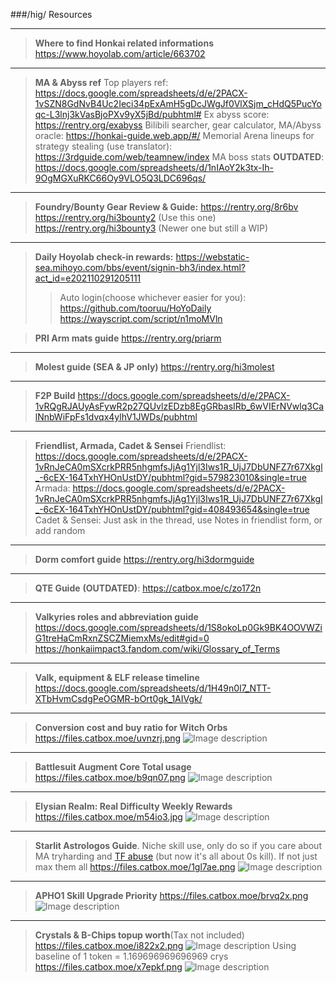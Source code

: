 ###/hig/ Resources
***
>**Where to find Honkai related informations**
>https://www.hoyolab.com/article/663702
***
>**MA & Abyss ref**
>Top players ref: https://docs.google.com/spreadsheets/d/e/2PACX-1vSZN8GdNvB4Uc2Ieci34pExAmH5gDcJWgJf0VlXSjm_cHdQ5PucYoqc-L3lnj3kVasBjoPXv9yX5jBd/pubhtml#
>Ex abyss score: https://rentry.org/exabyss
>Bilibili searcher, gear calculator, MA/Abyss oracle: https://honkai-guide.web.app/#/
>Memorial Arena lineups for strategy stealing (use translator): https://3rdguide.com/web/teamnew/index
>MA boss stats **OUTDATED**: https://docs.google.com/spreadsheets/d/1nIAoY2k3tx-Ih-9OgMGXuRKC66Oy9VLO5Q3LDC696qs/
***
>**Foundry/Bounty Gear Review & Guide:**
>https://rentry.org/8r6bv
>https://rentry.org/hi3bounty2 (Use this one)
>https://rentry.org/hi3bounty3 (Newer one but still a WIP)
***
>**Daily Hoyolab check-in rewards:**
>https://webstatic-sea.mihoyo.com/bbs/event/signin-bh3/index.html?act_id=e202110291205111
>>Auto login(choose whichever easier for you):
>>https://github.com/tooruu/HoYoDaily
>>https://wayscript.com/script/n1moMVln

>**PRI Arm mats guide**
>https://rentry.org/priarm
***
>**Molest guide (SEA & JP only)**
>https://rentry.org/hi3molest
***
>**F2P Build**
>https://docs.google.com/spreadsheets/d/e/2PACX-1vRQgRJAUyAsFywR2p27QUvlzEDzb8EgGRbasIRb_6wVIErNVwlq3CalNnbWiFpFs1dvqx4ylhV1JWDs/pubhtml
***
>**Friendlist, Armada, Cadet & Sensei**
>Friendlist: https://docs.google.com/spreadsheets/d/e/2PACX-1vRnJeCA0mSXcrkPRR5nhgmfsJjAg1Yjl3Iws1R_UjJ7DbUNFZ7r67Xkgl_-6cEX-164TxhYHOnUstDY/pubhtml?gid=579823010&single=true
>Armada: https://docs.google.com/spreadsheets/d/e/2PACX-1vRnJeCA0mSXcrkPRR5nhgmfsJjAg1Yjl3Iws1R_UjJ7DbUNFZ7r67Xkgl_-6cEX-164TxhYHOnUstDY/pubhtml?gid=408493654&single=true
>Cadet & Sensei: Just ask in the thread, use Notes in friendlist form, or add random
***
>**Dorm comfort guide**
>https://rentry.org/hi3dormguide
***
>**QTE Guide** **(OUTDATED)**: https://catbox.moe/c/zo172n
***
>**Valkyries roles and abbreviation guide**
>https://docs.google.com/spreadsheets/d/1S8okoLp0Gk9BK4OOVWZiG1treHaCmRxnZSCZMiemxMs/edit#gid=0
>https://honkaiimpact3.fandom.com/wiki/Glossary_of_Terms
***
>**Valk, equipment & ELF release timeline**
>https://docs.google.com/spreadsheets/d/1H49n0I7_NTT-XTbHvmCsdgPeOGMR-bOrt0gk_1AIVgk/
***
>**Conversion cost and buy ratio for Witch Orbs**
>https://files.catbox.moe/uvnzrj.png
![Image description](https://files.catbox.moe/uvnzrj.png)
***
>**Battlesuit Augment Core Total usage**
>https://files.catbox.moe/b9qn07.png
![Image description](https://files.catbox.moe/b9qn07.png)
***
>**Elysian Realm: Real Difficulty Weekly Rewards**
>https://files.catbox.moe/m54io3.jpg
![Image description](https://files.catbox.moe/m54io3.jpg)
***
>**Starlit Astrologos Guide**. Niche skill use, only do so if you care about MA tryharding and  [TF abuse](https://youtu.be/nVLhOuO1aLg) (but now it's all about 0s kill). If not just max them all
>https://files.catbox.moe/1gl7ae.png
![Image description](https://files.catbox.moe/1gl7ae.png)
***
>**APHO1 Skill Upgrade Priority**
>https://files.catbox.moe/brvq2x.png
![Image description](https://files.catbox.moe/brvq2x.png)
***
>**Crystals & B-Chips topup worth**(Tax not included)
>https://files.catbox.moe/i822x2.png
![Image description](https://files.catbox.moe/i822x2.png)
>Using baseline of 1 token = 1.169696969696969 crys
>https://files.catbox.moe/x7epkf.png
![Image description](https://files.catbox.moe/x7epkf.png)